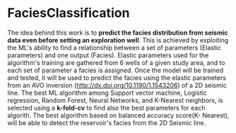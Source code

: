 # FaciesClassification

The idea behind this work is to <b>predict the facies distribution from seismic data even before setting an exploration well</b>. 
This is achieved by exploiting the ML's ability to find a relationship between a set of parameters (Elastic parameters) and one output (Facies). Elastic parameters used for the algorithm's training are gathered from 6 wells of a given study area, and to each set of parameter a facies is assigned. Once the model will be trained and tested, it will be used to predict the facies using the elastic parameters from an AVO inversion (http://dx.doi.org/10.1190/1.1543206) of a 2D seismic line. 
The best ML algorithm among Support vector machine, Logistic regression, Random Forest, Neural Networks, and K-Nearest neighbors, is selected using a <b>k-fold-cv</b> to find also the best parameters for each algorith. 
The best algorithm based on balanced accuracy score(K- Nearest),  will be able to detect the reservoir's facies from the 2D Seismic line.

 
